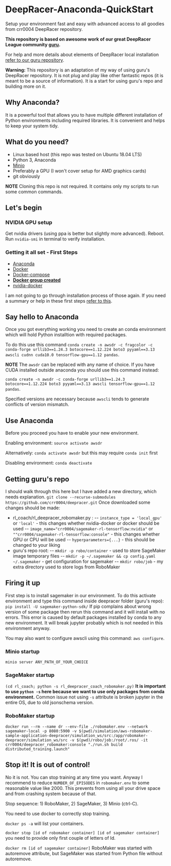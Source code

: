 # DeepRacer-Anaconda-QuickStart
Setup your environment fast and easy with advanced access to all goodies from crr0004 DeepRacer repository.

**This repository is based on awesome work of our great DeepRacer League community [guru](https://github.com/crr0004).**

For help and more details about elements of DeepRacer local installation [refer to our guru repository](https://github.com/crr0004/deepracer).

**Warning:** This repository is an adaptation of my way of using guru's DeepRacer repository. It is not plug and play like other fantastic repos (it is meant to be a source of information). It is a start for using guru's repo and building more on it.

## Why Anaconda?
It is a powerful tool that allows you to have multiple different installation of Python environments including required libraries. It is convenient and helps to keep your system tidy.

## What do you need?
- Linux based host (this repo was tested on Ubuntu 18.04 LTS)
- Python 3, Anaconda
- [Minio](https://min.io/download#/linux)
- Preferably a GPU (I won't cover setup for AMD graphics cards)
- git obviously

**NOTE** Cloning this repo is not required. It contains only my scripts to run some common commands.

## Let's begin
### NVIDIA GPU setup
Get nvidia drivers (using ppa is better but slightly more advanced). Reboot. Run `nvidia-smi` in terminal to verify installation.

### Getting it all set - First Steps
- [Anaconda](https://docs.anaconda.com/anaconda/install/linux/)
- [Docker](https://docs.docker.com/install/linux/docker-ce/ubuntu/)
- [Docker-compose](https://docs.docker.com/compose/install/#install-compose)
- **[Docker group created](https://docs.docker.com/install/linux/linux-postinstall/)**
- [nvidia-docker](https://github.com/NVIDIA/nvidia-docker/wiki/Installation-(version-2.0))

I am not going to go through installation process of those again. If you need a summary or help in these first steps [refer to this](https://github.com/ARCC-RACE/deepracer-for-dummies).

## Say hello to Anaconda
Once you got everything working you need to create an conda environment which will hold Python installtion with required packages.

To do this use this command `conda create -n awsdr -c fragcolor -c conda-forge urllib3==1.24.3 botocore==1.12.224 boto3 pyyaml==3.13 awscli cudnn cuda10.0 tensorflow-gpu==1.12 pandas`.

**NOTE** The `awsdr` can be replaced with any name of choice. If you have CUDA installed outside anaconda you should use this command instead:

`conda create -n awsdr -c conda-forge urllib3==1.24.3 botocore==1.12.224 boto3 pyyaml==3.13 awscli tensorflow-gpu==1.12 pandas`. 

Specified versions are necessary because `awscli` tends to generate conflicts of version mismatch.

## Use Anaconda
Before you proceed you have to enable your new environment.

Enabling environment: `source activate awsdr`

Alternatively: `conda activate awsdr` but this may require `conda init` first

Disabling environment: `conda deactivate`

## Getting guru's repo
I should walk through this here but I have added a new directory, which needs explanation.
`git clone --recurse-submodules https://github.com/crr0004/deepracer.git`
Once downloaded some changes should be made:
- rl_coach/rl_deepracer_robomaker.py :
-- `instance_type = 'local_gpu'` or `'local'` - this changes whether nvidia-docker or docker should be used
-- `image_name="crr0004/sagemaker-rl-tensorflow:nvidia"` or `""crr0004/sagemaker-rl-tensorflow:console"` - this changes whether GPU or CPU will be used
-- `hyperparameters={...}` - this should be changed to your liking
- guru's repo root:
-- `mkdir -p robo/container` - used to store SageMaker image temporary files
-- `mkdir -p ~/.sagemaker && cp config.yaml ~/.sagemaker` - get configuration for sagemaker
-- `mkdir robo/job` - my extra directory used to store logs from RoboMaker

## Firing it up
First step is to install sagemaker in our environment. To do this activate environment and type this command inside deepracer folder (guru's repo):
`pip install -U sagemaker-python-sdk/`
If pip complains about wrong version of some package then rerun this command and it will install with no errors.
This error is caused by default packages installed by conda to any new environment. It will break jupyter probably which is not needed in this environment anyway.

You may also want to configure awscli using this command: `aws configure`.

### Minio startup
`minio server ANY_PATH_OF_YOUR_CHOICE`

### SageMaker startup
`(cd rl_coach; python -s rl_deepracer_coach_robomaker.py)`
**It is important to use `python -s` here because we want to use only packages from conda environment.** Common issue not using `-s` attribute is broken jupyter in the entire OS, due to old jsonschema version.

### RoboMaker startup
`docker run --rm --name dr --env-file ./robomaker.env --network sagemaker-local -p 8080:5900 -v $(pwd)/simulation/aws-robomaker-sample-application-deepracer/simulation_ws/src:/app/robomaker-deepracer/simulation_ws/src -v $(pwd)/robo/job:/root/.ros/ -it crr0004/deepracer_robomaker:console "./run.sh build distributed_training.launch"`

## Stop it! It is out of control!
No it is not. You can stop training at any time you want. Anyway I recommend to reduce `NUMBER_OF_EPISODES` in `robomaker.env` to some reasonable value like 2000. This prevents from using all your drive space and from crashing system because of that.

Stop sequence: 1) RoboMaker, 2) SageMaker, 3) Minio (ctrl-C).

You need to use docker to correctly stop training.

`docker ps -a` will list your containers.

`docker stop [id of robomaker container] [id of sagemaker container]` you need to provide only first couple of letters of Id.

`docker rm [id of sagemaker container]` RoboMaker was started with autoremove attribute, but SageMaker was started from Python file without autoremove.
